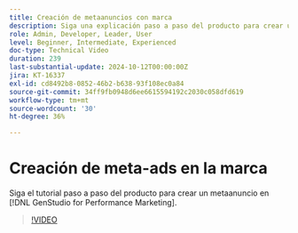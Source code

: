 ```yaml
---
title: Creación de metaanuncios con marca
description: Siga una explicación paso a paso del producto para crear un meta-anuncio en  [!DNL GenStudio for Performance Marketing].
role: Admin, Developer, Leader, User
level: Beginner, Intermediate, Experienced
doc-type: Technical Video
duration: 239
last-substantial-update: 2024-10-12T00:00:00Z
jira: KT-16337
exl-id: cd8492b8-0852-46b2-b638-93f108ec0a84
source-git-commit: 34ff9fb0948d6ee6615594192c2030c058dfd619
workflow-type: tm+mt
source-wordcount: '30'
ht-degree: 36%

---
```


# Creación de meta-ads en la marca

Siga el tutorial paso a paso del producto para crear un metaanuncio en [!DNL GenStudio for Performance Marketing].

>[!VIDEO](https://video.tv.adobe.com/v/3435057/?learn=on)
